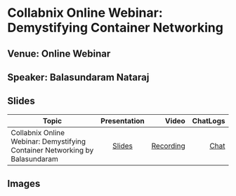 # Collabnix Online Webinar: Demystifying Container Networking


## Venue: Online Webinar

## Speaker: Balasundaram Nataraj

## Slides


| Topic        | Presentation          | Video  | ChatLogs |
| ------------- |:-------------:| -----:| -----:|
| Collabnix Online Webinar: Demystifying Container Networking by Balasundaram| [Slides](https://www.slideshare.net/ajeetraina/collabnix-online-webinar-demystifying-docker-kubernetes-networking) | [Recording](https://docker.zoom.us/recording/play/1yu_fGqwzB4pQj2hl3dFPgTjS5HeeJrHLrQJ3mtE2-pfdBLGgbR93uYl2ujXqixu?continueMode=true) | [Chat](https://github.com/collabnix/dockerbangalore/blob/master/slides/14th-Sep-2019-Collabnix-Online-Webinar-Demystifying-Container-Networking/meeting_saved_chat.txt) |



## Images



